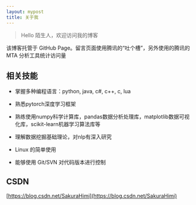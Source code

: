 ```yaml
---
layout: mypost
title: 关于我
---
```


> Hello 陌生人，欢迎访问我的博客

该博客托管于 GitHub Page。留言页面使用腾讯的“吐个槽”，另外使用的腾讯的 MTA 分析工具统计访问量


## 相关技能

- 掌握多种编程语言：python, java, c#, c++, c, lua

- 熟悉pytorch深度学习框架

- 熟练使用numpy科学计算库，pandas数据分析处理库，matplotlib数据可视化库，scikit-learn机器学习算法库等

- 理解数据挖掘基础理论，对nlp有深入研究

- Linux 的简单使用

- 能够使用 Git/SVN 对代码版本进行控制

## CSDN

[https://blog.csdn.net/SakuraHimi](https://blog.csdn.net/SakuraHimi)

